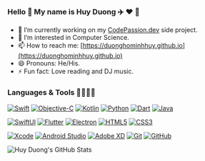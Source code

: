 ### Hello 🎷 My name is Huy Duong ✈️ ❤️ 💙

- 🔭 I’m currently working on my [CodePassion.dev](https://codepassion.dev) side project.
- 🌱 I’m interested in Computer Science.
- 📫 How to reach me: [https://duonghominhhuy.github.io](https://duonghominhhuy.github.io)
- 😄 Pronouns: He/His.
- ⚡ Fun fact: Love reading and DJ music.

### Languages & Tools 🔦🔬💉🧪

[![Swift](https://img.shields.io/badge/-Swift-181717?style=flat&logo=swift&&logoColor=orange)](https://swift.org)
[![Objective-C](https://img.shields.io/badge/-Objective--C-gray?style=flat)](https://developer.apple.com/library/archive/documentation/Cocoa/Conceptual/ProgrammingWithObjectiveC/Introduction/Introduction.html)
[![Kotlin](https://img.shields.io/badge/-Kotlin-7675DF?style=flat&logo=kotlin&&logoColor=white)](https://kotlinlang.org)
[![Python](https://img.shields.io/badge/Python-FFA500?style=flat&logo=python&logoColor=white)](https://www.python.org) 
[![Dart](https://img.shields.io/badge/Dart-0175C2?style=flat&logo=dart&logoColor=white)](https://dart.dev) 
[![Java](https://img.shields.io/badge/Java-red?style=flat&logo=java&logoColor=white)](https://www.java.com/en/)
 
[![SwiftUI](https://img.shields.io/badge/SwiftUI-04228C?style=flat&logo=swift&logoColor=white)](https://developer.apple.com/xcode/swiftui/) 
[![Flutter](https://img.shields.io/badge/Flutter-218CF9?style=flat&logo=flutter&logoColor=white)](https://flutter.dev)
[![Electron](https://img.shields.io/badge/Electron-181717?style=flat&logo=electron&logoColor=A1E8F6)](https://www.electronjs.org)
[![HTML5](https://img.shields.io/badge/HTML5-red?style=flat&logo=html5&logoColor=white)](https://www.w3schools.com/html/)
[![CSS3](https://img.shields.io/badge/CSS3-blue?style=flat&logo=css3&logoColor=white)](https://www.w3schools.com/css/) 

[![Xcode](https://img.shields.io/badge/Xcode-181717?style=flat&logo=xcode&logoColor=4FBAF8)](https://developer.apple.com/xcode/)
[![Android Studio](https://img.shields.io/badge/Android_Studio-4D7C34?style=flat&logo=android-studio&logoColor=white)](https://developer.android.com/studio) 
[![Adobe XD](https://img.shields.io/badge/Adobe_XD-E10098?style=flat&logo=adobe-xd&logoColor=white)](https://www.adobe.com/products/xd.html)
[![Git](https://img.shields.io/badge/Git-F05032?style=flat&logo=git&logoColor=white)](https://git-scm.com) 
[![GitHub](https://img.shields.io/badge/GitHub-181717?style=flat&logo=github&logoColor=white)](https://github.com/duonghominhhuy) 

![Huy Duong's GitHub Stats](https://github-readme-stats.vercel.app/api?username=duonghominhhuy&show_icons=true&hide_border=true&theme=highcontrast)

<!--
**duonghominhhuy/duonghominhhuy** is a ✨ _special_ ✨ repository because its `README.md` (this file) appears on your GitHub profile.

Here are some ideas to get you started:

- 🔭 I’m currently working on ...
- 🌱 I’m currently learning ...
- 👯 I’m looking to collaborate on ...
- 🤔 I’m looking for help with ...
- 💬 Ask me about ...
- 📫 How to reach me: ...
- 😄 Pronouns: ...
- ⚡ Fun fact: ...
-->

